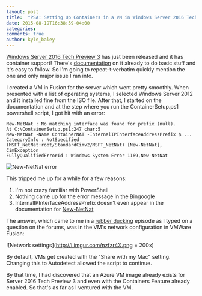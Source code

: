 ```yaml
---
layout: post
title:  "PSA: Setting Up Containers in a VM in Windows Server 2016 Tech Preview 3"
date: 2015-08-19T16:38:59-04:00
categories:
comments: true
author: kyle_baley
---
```


[Windows Server 2016 Tech Preview 3](https://www.microsoft.com/en-us/evalcenter/evaluate-windows-server-technical-preview) has just been released and it has container support! There's [documentation](https://msdn.microsoft.com/virtualization/windowscontainers/quick_start/manage_docker) on it already to do basic stuff and it's easy to follow. So I'm going to ~~repeat it verbatim~~ quickly mention the one and only major issue I ran into.

I created a VM in Fusion for the server which went pretty smoothly. When presented with a list of operating systems, I selected Windows Server 2012 and it installed fine from the ISO file. After that, I started on the documentation and at the step where you run the ContainerSetup.ps1 powershell script, I got hit with an error:

    New-NetNat : No matching interface was found for prefix (null).
    At C:\ContainerSetup.ps1:247 char:5
    New-NetNat -Name ContainerNAT -InternalIPInterfaceAddressPrefix $ ...
    CategoryInfo : NotSpecified (MSFT_NetNat:root/StandardCimv2/MSFT_NetNat) [New-NetNat], CimException
    FullyQualifiedErrorId : Windows System Error 1169,New-NetNat

![New-NetNat error](http://i.imgur.com/W6BxfIE.png)

This tripped me up for a while for a few reasons:

1) I'm not crazy familiar with PowerShell
2) Nothing came up for the error message in the Bingoogle
3) InternalIPInterfaceAddressPrefix doesn't even appear in the documentation for [New-NetNat](https://technet.microsoft.com/en-us/library/dn283361(v=wps.630).aspx)

The answer, which came to me in a [rubber ducking](https://en.wikipedia.org/wiki/Rubber_duck_debugging) episode as I typed on a question on the forums, was in the VM's network configuration in VMWare Fusion:

![Network settings](http://i.imgur.com/nzfzr4X.png = 200x)

By default, VMs get created with the "Share with my Mac" setting. Changing this to Autodetect allowed the script to continue.

By that time, I had discovered that an Azure VM image already exists for Server 2016 Tech Preview 3 and even with the Containers Feature already enabled. So that's as far as I ventured with the VM.